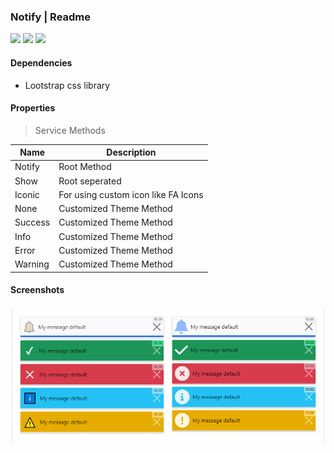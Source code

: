 ### Notify | Readme

[![](https://img.shields.io/badge/Main-readme-white?style=for-the-badge)](../../readme.md)
[![](https://img.shields.io/badge/usage-orange?style=for-the-badge)](usage.md)
[![](https://img.shields.io/badge/Demo-blue?style=for-the-badge)](https://krsln.github.io/Showcase/LootstrapNg/Notify)

#### Dependencies

- Lootstrap css library

#### Properties

> Service Methods

| Name    | Description                         |
|---------|-------------------------------------|
| Notify  | Root Method                         |
| Show    | Root seperated                      |
| Iconic  | For using custom icon like FA Icons |
| None    | Customized Theme Method             |
| Success | Customized Theme Method             |
| Info    | Customized Theme Method             |
| Error   | Customized Theme Method             |
| Warning | Customized Theme Method             |

#### Screenshots

![](../../../../Images/LootstrapNg/Notify.png "Notify")
